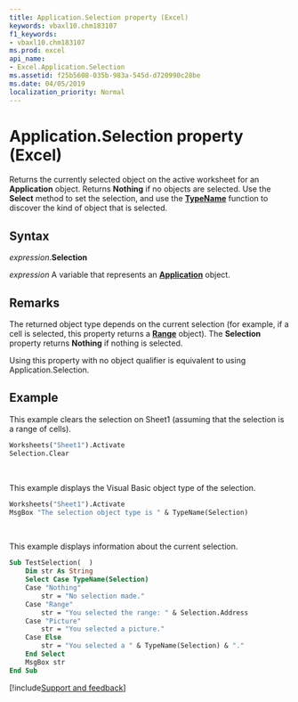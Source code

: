 ```yaml
---
title: Application.Selection property (Excel)
keywords: vbaxl10.chm183107
f1_keywords:
- vbaxl10.chm183107
ms.prod: excel
api_name:
- Excel.Application.Selection
ms.assetid: f25b5608-035b-983a-545d-d720990c28be
ms.date: 04/05/2019
localization_priority: Normal
---
```



# Application.Selection property (Excel)

Returns the currently selected object on the active worksheet for an **Application** object. Returns **Nothing** if no objects are selected. Use the **Select** method to set the selection, and use the **[TypeName](../Language/Reference/User-Interface-Help/typename-function.md)** function to discover the kind of object that is selected. 


## Syntax

_expression_.**Selection**

_expression_ A variable that represents an **[Application](Excel.Application(object).md)** object.


## Remarks

The returned object type depends on the current selection (for example, if a cell is selected, this property returns a **[Range](Excel.Range(object).md)** object). The **Selection** property returns **Nothing** if nothing is selected.

Using this property with no object qualifier is equivalent to using Application.Selection.


## Example

This example clears the selection on Sheet1 (assuming that the selection is a range of cells).

```vb
Worksheets("Sheet1").Activate 
Selection.Clear
```

<br/>

This example displays the Visual Basic object type of the selection.

```vb
Worksheets("Sheet1").Activate 
MsgBox "The selection object type is " & TypeName(Selection)
```

<br/>

This example displays information about the current selection.

```vb
Sub TestSelection(  )
    Dim str As String
    Select Case TypeName(Selection)
    Case "Nothing"
        str = "No selection made."
    Case "Range"
        str = "You selected the range: " & Selection.Address
    Case "Picture"
        str = "You selected a picture."
    Case Else
        str = "You selected a " & TypeName(Selection) & "."
    End Select
    MsgBox str
End Sub
```




[!include[Support and feedback](~/includes/feedback-boilerplate.md)]
